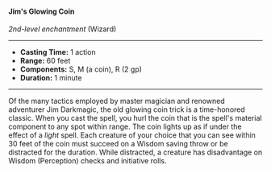 #### Jim's Glowing Coin
*2nd-level enchantment* (Wizard)
___
- **Casting Time:** 1 action
- **Range:** 60 feet
- **Components:** S, M (a coin), R (2 gp)
- **Duration:** 1 minute
---
Of the many tactics employed by master magician and renowned adventurer Jim Darkmagic, the old glowing coin trick is a time-honored classic. When you cast the spell, you hurl the coin that is the spell's material component to any spot within range. The coin lights up as if under the effect of a *light* spell. Each creature of your choice that you can see within 30 feet of the coin must succeed on a Wisdom saving throw or be distracted for the duration. While distracted, a creature has disadvantage on Wisdom (Perception) checks and initiative rolls.